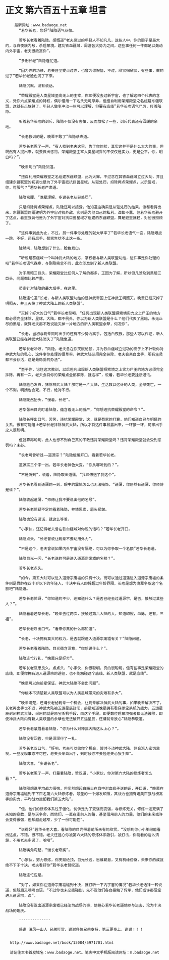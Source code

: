 # 正文 第六百五十五章 坦言
        最新网址：www.badaoge.net
          “若华长老，您好”陆隐语气恭敬。
      
          若华长老看着陆隐，感慨道“老夫见过的年轻人不知凡几，这些人中，你的胆子是最大的，与白夜族为敌，杀启蒙境，建功铁血疆域，周游各大势力之间，这些事任何一件都足以轰动内外宇宙，老夫很欣赏你”。
      
          “多谢长老”陆隐连忙道。
      
          “因为你的功绩，老夫甚至提点过你，也曾为你惋惜，不过，欣赏归欣赏，有些事，做的过了”若华长老脸色沉了下来。
      
          陆隐沉默，没有说话。
      
          “荣耀殿堂是人类星域至高无上的主宰，你即便没去过新宇宙，也了解这四个代表的含义，凭你六点荣耀点的特权，偶尔借用一下名头无可厚非，但擅自利用荣耀殿堂之名组建东疆联盟，这就有点放肆了，年轻人做事冲动一些可以理解，但要有底线”若华长老语气严厉，盯着陆隐。
      
          听着若华长老的训斥，陆隐不仅没有害怕，反而放松了一些，训斥代表还有回缓的余地。
      
          “长老教训的是，晚辈不敢了”陆隐恭声道。
      
          若华长老恩了一声，“有人找到老夫这里，告了你的状，其实这并不是什么太大的事，但既然有人提出来，就要做出惩罚，荣耀殿堂主宰人类星域靠的不仅仅是实力，更是公平，你，明白吗？”。
      
          “晚辈明白”陆隐回道。
      
          “擅自利用荣耀殿堂之名组建东疆联盟，此为大罪，不过念在其铁血疆域立过大功，并且组建东疆联盟的初衷也是为了外宇宙抵抗巨兽星域，从轻处罚，扣除两点荣耀点，以示警戒，你，可服气？”若华长老严肃道。
      
          陆隐弯腰，“晚辈理解，多谢长老从轻处罚”。
      
          只是扣除两点荣耀点，陆隐还可以接受，他知道这确实是从轻处罚的结果，谁都看得出来，东疆联盟的组建明为外宇宙对抗外敌，实则是为他自己的私利，谁都不蠢，但若华长老避开了这点，着重强调他是为了外宇宙对抗巨兽星域才组建的东疆联盟，算是避重就轻，对他很照顾了。
      
          “这件事到此为止，不过，另一件事你处理的就太草率了”若华长老语气一变，陆隐眼皮一跳，不好，还有后手，荀家告状不止这一条。
      
          陡然间，陆隐想到了什么，脸色发白。
      
          “听说暗雾疆域一个叫神武大陆的地方，掌权者与新人类联盟勾结，这件事是你处理的吧”若华长老语气森寒，与刚刚完全不同，此次涉及到了新人类联盟。
      
          对于黑暗三巨头，荣耀殿堂比任何人了解的都多，正因为了解，所以但凡涉及到黑暗三巨头，问题都比较严重。
      
          荀家针对陆隐的最大后手，在这里。
      
          陆隐连忙道“长老，与新人类联盟勾结的是神武帝国上任神武王明照天，晚辈已经灭掉了明照天，并且灭掉了神武大陆上的新人类联盟”。
      
          “灭掉？好大的口气”若华长老怒喝，“任何出现新人类联盟探索境实力之上尸王的地方都必须完全抹除，星球，大陆，都不例外，你以为新人类联盟是什么？他们代表了黑暗，永无止尽的黑暗，就算老夫都不敢说能灭掉一片地方的新人类联盟余孽，何况你”。
      
          “长老，当初与晚辈同时出手的还有不少势力高手，包括白夜族，那些人可以作证，新人类联盟已经在神武大陆消失了”陆隐急道。
      
          若华长老冷哼，“陆隐，老夫念在你天赋绝顶，并为铁血疆域立过功的面子上不计较你对神武大陆的私心，这件事你处理的很草率，神武大陆必须完全抹除，老夫会亲自出手，所有生灵都不会存活，这是最稳妥的办法”。
      
          “至于你，记住这次教训，以后但凡出现新人类联盟探索境之上实力尸王的地方必须完全抹除，再有一次，老夫会将你的荣耀点全部扣除，就这样”，说着，若华长老要挂断通讯。
      
          陆隐脸色发白，抹除神武大陆？那可是一片大陆，生活数以亿计的人类，全部死亡，一个不剩，明嫣也会死，不行，绝对不行。
      
          陆隐陡然抬头，“慢着，长老”。
      
          若华张来目光盯着陆隐，蕴含着无上的威严，“你想违抗荣耀殿堂的命令？”。
      
          陆隐长呼出口气，苦笑，违抗荣耀殿堂，这，就是荀家的打算，他们知道自己与明嫣的关系，很有可能阻止若华长老抹除神武大陆，所以才将这件事暴露出来，一环接一环，荀家出手之人很聪明。
      
          但就算再聪明，此人也想不到自己真的不敢违背荣耀殿堂吗？违背荣耀殿堂就会受到惩罚吗？未必。
      
          “长老可曾听过——道源宗？”陆隐缓缓开口，看着若华长老。
      
          道源宗三个字一出，若华长老神色大变，“你从哪听到的？”。
      
          “不是听到”，说着，陆隐取出道蒲，“我师傅送了我这个”。
      
          若华长老看到道蒲的一刻，眼中的震惊怎么也无法掩饰，“道蒲，你居然有道蒲，你师傅是谁？”。
      
          陆隐收起道蒲，“师傅让我不要说出他的名号”。
      
          若华长老惊疑不定的看着陆隐，神情思索，眉头紧皱。
      
          陆隐也没有说话，就这么等着。
      
          “小家伙，还记得老夫曾在铁血疆域对你说的话吗？”若华长老开口。
      
          陆隐点头，“长老曾说让晚辈不要动用外力”。
      
          “不是这个，老夫曾说如果内外宇宙没有隔绝，可以为你争取一个名额”若华长老道。
      
          陆隐目光一闪，“长老说的可是进入道源宗废墟的名额？”。
      
          若华长老点头。
      
          “如今，第五大陆可以进入道源宗废墟的只有十决，而可以通过道蒲进入道源宗废墟的条件则是骨龄在四十岁以下的年轻人，十决中有人即将超过年龄界限，长老是想为晚辈争取这个名额吧”陆隐道。
      
          若华长老惊讶，“你知道的不少，还知道什么？是否已经去过道源宗，是否，接触过某些人？”。
      
          陆隐看着若华长老，“晚辈去过两次，接触过第六大陆的人，知道印照，血脉，还有，三祖”。
      
          若华长老呼出口气，“看来你真的什么都知道”。
      
          “长老，十决拥有莫大的权力，是否就跟进入道源宗废墟有关？”陆隐问道。
      
          若华长老看着陆隐，目光蕴含深意，“你想说什么？”。
      
          陆隐连忙行礼，“晚辈只是好奇”。
      
          若华长老沉思良久，点点头，“小家伙，你很聪明，真的很聪明，但有些事是荣耀殿堂的底线，即便你拥有进入道源宗的途径，也不能触碰这个底线，新人类联盟，就是底线”。
      
          “晚辈可以向前辈保证，神武大陆绝不会出问题”。
      
          “你根本不清楚新人类联盟可以为人类星域带来的灾难有多大”。
      
          “晚辈清楚，还请长老给晚辈一个机会，让晚辈解决神武大陆的事，如果晚辈解决不了，长老再出手也不迟，神武大陆被五运星辰封闭，前辈知道晚辈拥有看穿原宝杀机的能力，五运星辰封闭神武大陆，采用的就是原宝杀机手段，而这个手段，即便数位启蒙境强者都无法破除，即便神武大陆内有新人类联盟的余孽也无法破开五运星辰，还请前辈放心”陆隐恭敬道。
      
          若华长老皱眉看着陆隐，“你为什么对神武大陆这么上心？”。
      
          陆隐没有回答，只是深深行了一礼。
      
          若华长老叹口气，“好吧，老夫可以给你个机会，暂时不动神武大陆，但会派人密切监视，一旦发现事态不可控，老夫会亲自出手，到时候你不要怪老夫心狠手辣”。
      
          陆隐大喜，“多谢长老”。
      
          若华长老恩了一声，打量着陆隐，赞叹道，“小家伙，你对第六大陆的修炼者怎么看？”。
      
          陆隐刚想说平均战力很强，但突然想起白骑士在鼎中对血疯子说的话，开口道，“晚辈在道源宗废墟碰到不下百名第六大陆修炼者，最差的一个爆发印照，其战力也拥有媲美百强战榜高手的实力，平均战力远超我们第五大陆”。
      
          “但，他们的修炼体系过于僵化，仿佛是为了变强而变强，与修炼无关，修炼一途充满了未知的变数，是与天争命，而他们，一直在走前人的路，甚至借用前人的力量，他们的未来或许会变得很强，但却越走越窄，少了一份可能性”。
      
          “说得好”若华长老大喜，看陆隐的目光带着前所未有的欣赏，“没想到你小小年纪能看出这点，不错，很不错，老夫还担心你被第六大陆的修炼体系吸引，被打击，你能看的这么清楚，不用老夫多说了，哈哈”。
      
          陆隐嘴角弯起，“谢长老夸奖”。
      
          “小家伙，努力修炼，你天赋绝顶，目光长远，思维聪慧，又有机缘傍身，未来你的成就绝不下于十决，老夫看好你”若华长老赞叹道。
      
          陆隐连忙应是。
      
          “对了，如果你在道源宗废墟碰到十决，就打听一下内宇宙的情况”若华长老话锋一转说道，但随后又喃喃自语，“不过你也未必能碰到，先不说他们各自接触了传承，他们或许都没空进入道源宗，诶”。
      
          陆隐没有说出道源宗废墟已经沦为战场的事，他担心若华长老逼他参与进去，沦为十决战场的炮灰。
      
          --------------
      
          感谢 清风一山人 兄弟打赏，谢谢各位兄弟支持，第三更奉上，谢谢！！！
      
      
      http://www.badaoge.net/book/13084/5971701.html
      
      请记住本书首发域名：www.badaoge.net。笔尖中文手机版阅读网址：m.badaoge.net